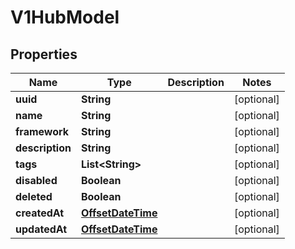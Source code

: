 

# V1HubModel

## Properties

Name | Type | Description | Notes
------------ | ------------- | ------------- | -------------
**uuid** | **String** |  |  [optional]
**name** | **String** |  |  [optional]
**framework** | **String** |  |  [optional]
**description** | **String** |  |  [optional]
**tags** | **List&lt;String&gt;** |  |  [optional]
**disabled** | **Boolean** |  |  [optional]
**deleted** | **Boolean** |  |  [optional]
**createdAt** | [**OffsetDateTime**](OffsetDateTime.md) |  |  [optional]
**updatedAt** | [**OffsetDateTime**](OffsetDateTime.md) |  |  [optional]



